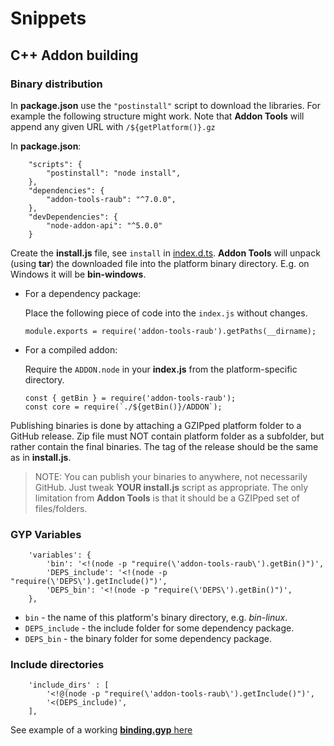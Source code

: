 # Snippets

## C++ Addon building

### Binary distribution

In **package.json** use the `"postinstall"` script to download the libraries.
For example the following structure might work. Note that **Addon Tools** will
append any given URL with `/${getPlatform()}.gz`

In **package.json**:

```
	"scripts": {
		"postinstall": "node install",
	},
	"dependencies": {
		"addon-tools-raub": "^7.0.0",
	},
	"devDependencies": {
		"node-addon-api": "^5.0.0"
	}
```

Create the **install.js** file, see `install` in [index.d.ts](/index.d.ts).
**Addon Tools** will unpack (using **tar**) the downloaded file into the platform binary
directory. E.g. on Windows it will be **bin-windows**.

* For a dependency package:
	
	Place the following piece of code into the `index.js` without changes.
	
	```
	module.exports = require('addon-tools-raub').getPaths(__dirname);
	```
	
* For a compiled addon:
	
	Require the `ADDON.node` in your **index.js** from the platform-specific directory.
	```
	const { getBin } = require('addon-tools-raub');
	const core = require(`./${getBin()}/ADDON`);
	```


Publishing binaries is done by attaching a GZIPped platform folder to a GitHub
release. Zip file must NOT contain platform folder as a subfolder, but rather
contain the final binaries. The tag of the release should be the same as in
**install.js**.

> NOTE: You can publish your binaries to anywhere, not necessarily GitHub.
Just tweak **YOUR install.js** script as appropriate. The only limitation
from **Addon Tools** is that it should be a GZIPped set of files/folders.


### GYP Variables

```
	'variables': {
		'bin': '<!(node -p "require(\'addon-tools-raub\').getBin()")',
		'DEPS_include': '<!(node -p "require(\'DEPS\').getInclude()")',
		'DEPS_bin': '<!(node -p "require(\'DEPS\').getBin()")',
	},
```

* `bin` - the name of this platform's binary directory, e.g. *bin-linux*.
* `DEPS_include` - the include folder for some dependency package.
* `DEPS_bin` - the binary folder for some dependency package.



### Include directories

```
	'include_dirs' : [
		'<!@(node -p "require(\'addon-tools-raub\').getInclude()")',
		'<(DEPS_include)',
	],
```

See example of a working [**binding.gyp** here](/test-addon/binding.gyp)

